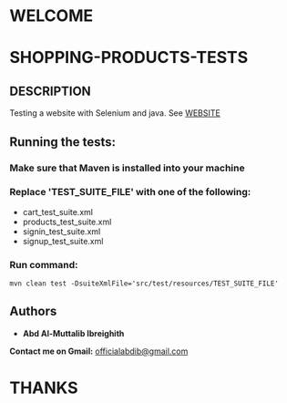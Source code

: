 # WELCOME
# SHOPPING-PRODUCTS-TESTS

## DESCRIPTION

Testing a website with Selenium and java.
See [WEBSITE](http://automationpractice.com)

## Running the tests:
### Make sure that Maven is installed into your machine
### Replace 'TEST_SUITE_FILE' with one of the following: 
* cart_test_suite.xml
* products_test_suite.xml
* signin_test_suite.xml 
* signup_test_suite.xml

### Run command:
```
mvn clean test -DsuiteXmlFile='src/test/resources/TEST_SUITE_FILE'
```
<!-- ## License

This project is licensed under the MIT License - see the [LICENSE.md](LICENSE) file for details -->

## Authors

* **Abd Al-Muttalib Ibreighith**


**Contact me on Gmail:** officialabdib@gmail.com

# THANKS